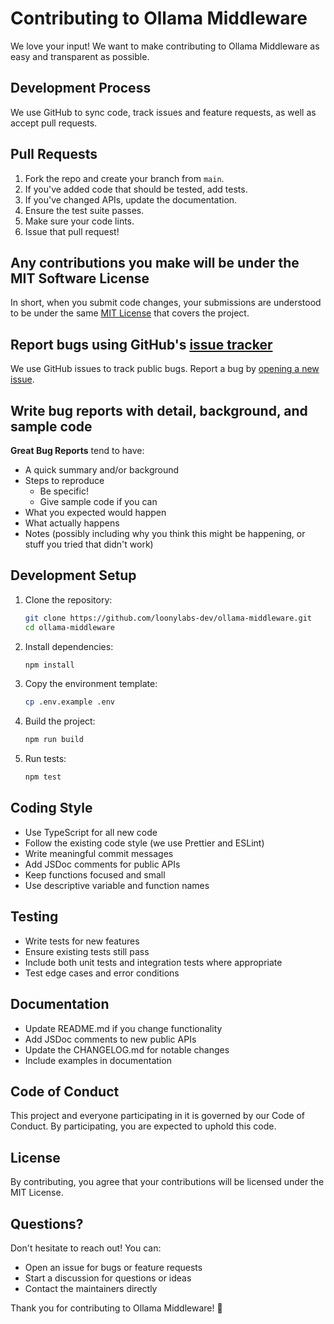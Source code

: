 # Contributing to Ollama Middleware

We love your input! We want to make contributing to Ollama Middleware as easy and transparent as possible.

## Development Process

We use GitHub to sync code, track issues and feature requests, as well as accept pull requests.

## Pull Requests

1. Fork the repo and create your branch from `main`.
2. If you've added code that should be tested, add tests.
3. If you've changed APIs, update the documentation.
4. Ensure the test suite passes.
5. Make sure your code lints.
6. Issue that pull request!

## Any contributions you make will be under the MIT Software License

In short, when you submit code changes, your submissions are understood to be under the same [MIT License](http://choosealicense.com/licenses/mit/) that covers the project.

## Report bugs using GitHub's [issue tracker](https://github.com/loonylabs-dev/ollama-middleware/issues)

We use GitHub issues to track public bugs. Report a bug by [opening a new issue](https://github.com/loonylabs-dev/ollama-middleware/issues/new).

## Write bug reports with detail, background, and sample code

**Great Bug Reports** tend to have:

- A quick summary and/or background
- Steps to reproduce
  - Be specific!
  - Give sample code if you can
- What you expected would happen
- What actually happens
- Notes (possibly including why you think this might be happening, or stuff you tried that didn't work)

## Development Setup

1. Clone the repository:
   ```bash
   git clone https://github.com/loonylabs-dev/ollama-middleware.git
   cd ollama-middleware
   ```

2. Install dependencies:
   ```bash
   npm install
   ```

3. Copy the environment template:
   ```bash
   cp .env.example .env
   ```

4. Build the project:
   ```bash
   npm run build
   ```

5. Run tests:
   ```bash
   npm test
   ```

## Coding Style

- Use TypeScript for all new code
- Follow the existing code style (we use Prettier and ESLint)
- Write meaningful commit messages
- Add JSDoc comments for public APIs
- Keep functions focused and small
- Use descriptive variable and function names

## Testing

- Write tests for new features
- Ensure existing tests still pass
- Include both unit tests and integration tests where appropriate
- Test edge cases and error conditions

## Documentation

- Update README.md if you change functionality
- Add JSDoc comments to new public APIs
- Update the CHANGELOG.md for notable changes
- Include examples in documentation

## Code of Conduct

This project and everyone participating in it is governed by our Code of Conduct. By participating, you are expected to uphold this code.

## License

By contributing, you agree that your contributions will be licensed under the MIT License.

## Questions?

Don't hesitate to reach out! You can:
- Open an issue for bugs or feature requests
- Start a discussion for questions or ideas
- Contact the maintainers directly

Thank you for contributing to Ollama Middleware! 🚀